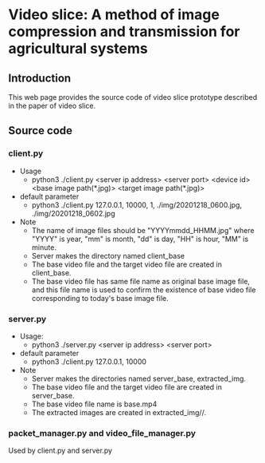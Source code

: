 # Video slice: A method of image compression and transmission for agricultural systems

## Introduction
This web page provides the source code of video slice prototype described in the  paper of video slice.

## Source code
### client.py
+ Usage
  + python3 ./client.py \<server ip address\> \<server port\> \<device id\> \<base image path(\*.jpg)\> \<target image path(\*.jpg)\>
+ default parameter
  + python3 ./client.py 127.0.0.1, 10000, 1, ./img/20201218_0600.jpg, ./img/20201218_0602.jpg
+ Note
  + The name of image files should be "YYYYmmdd_HHMM.jpg" where "YYYY" is year, "mm" is month, "dd" is day, "HH" is hour, "MM" is minute.
  + Server makes the directory named client_base
  + The base video file and the target video file are created in client_base.
  + The base video file has same file name as original base image file, and this file name is used to confirm the existence of base video file corresponding to today's base image file.

### server.py
+ Usage:
  + python3 ./server.py  \<server ip address\> \<server port\>
+ default parameter
  + python3 ./client.py 127.0.0.1, 10000
+ Note
  + Server makes the directories named server_base, extracted_img.
  + The base video file and the target video file are created in server_base.
  + The base video file name is base.mp4
  + The extracted images are created in extracted_img/<Device ID of client>/.

### packet_manager.py and video_file_manager.py
Used by client.py and server.py
